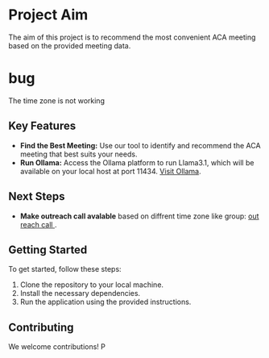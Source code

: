 # Project Aim

The aim of this project is to recommend the most convenient ACA meeting based on the provided meeting data.

# bug
The time zone is not working

## Key Features

- **Find the Best Meeting:** Use our tool to identify and recommend the ACA meeting that best suits your needs.
- **Run Ollama:** Access the Ollama platform to run Llama3.1, which will be available on your local host at port 11434. [Visit Ollama](https://ollama.com/).

## Next Steps

- **Make outreach call avalable** based on diffrent time zone like
group: [out reach call ](https://chat.whatsapp.com/HTNe5f8tdqbJyzTevkbDuM).

## Getting Started

To get started, follow these steps:

1. Clone the repository to your local machine.
2. Install the necessary dependencies.
3. Run the application using the provided instructions.

## Contributing

We welcome contributions! P
